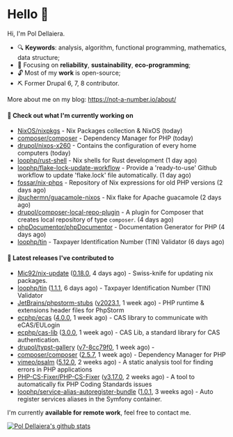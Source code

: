 # Hello 👋

Hi, I'm Pol Dellaiera.

- 🔍 **Keywords**: analysis, algorithm, functional programming, mathematics, data structure;
- 🎯 Focusing on **reliability**, **sustainability**, **eco-programming**;
- 🔓 Most of my **work** is open-source;
- ⛏️ Former Drupal 6, 7, 8 contributor.

More about me on my blog: https://not-a-number.io/about/

#### 👷 Check out what I'm currently working on

- [NixOS/nixpkgs](https://github.com/NixOS/nixpkgs) - Nix Packages collection &amp; NixOS (today)
- [composer/composer](https://github.com/composer/composer) - Dependency Manager for PHP (today)
- [drupol/nixos-x260](https://github.com/drupol/nixos-x260) - Contains the configuration of every home computers (today)
- [loophp/rust-shell](https://github.com/loophp/rust-shell) - Nix shells for Rust development (1 day ago)
- [loophp/flake-lock-update-workflow](https://github.com/loophp/flake-lock-update-workflow) - Provide a &#39;ready-to-use&#39; Github workflow to update &#39;flake.lock&#39; file automatically. (1 day ago)
- [fossar/nix-phps](https://github.com/fossar/nix-phps) - Repository of Nix expressions for old PHP versions (2 days ago)
- [jbuchermn/guacamole-nixos](https://github.com/jbuchermn/guacamole-nixos) - Nix flake for Apache guacamole (2 days ago)
- [drupol/composer-local-repo-plugin](https://github.com/drupol/composer-local-repo-plugin) - A plugin for Composer that creates local repository of type `composer`. (4 days ago)
- [phpDocumentor/phpDocumentor](https://github.com/phpDocumentor/phpDocumentor) - Documentation Generator for PHP  (4 days ago)
- [loophp/tin](https://github.com/loophp/tin) - Taxpayer Identification Number (TIN) Validator (6 days ago)

#### 🔭 Latest releases I've contributed to

- [Mic92/nix-update](https://github.com/Mic92/nix-update) ([0.18.0](https://github.com/Mic92/nix-update/releases/tag/0.18.0), 4 days ago) - Swiss-knife for updating nix packages.
- [loophp/tin](https://github.com/loophp/tin) ([1.1.1](https://github.com/loophp/tin/releases/tag/1.1.1), 6 days ago) - Taxpayer Identification Number (TIN) Validator
- [JetBrains/phpstorm-stubs](https://github.com/JetBrains/phpstorm-stubs) ([v2023.1](https://github.com/JetBrains/phpstorm-stubs/releases/tag/v2023.1), 1 week ago) - PHP runtime &amp; extensions header files for PhpStorm
- [ecphp/ecas](https://github.com/ecphp/ecas) ([4.0.0](https://github.com/ecphp/ecas/releases/tag/4.0.0), 1 week ago) - CAS library to communicate with eCAS/EULogin
- [ecphp/cas-lib](https://github.com/ecphp/cas-lib) ([3.0.0](https://github.com/ecphp/cas-lib/releases/tag/3.0.0), 1 week ago) - CAS Lib, a standard library for CAS authentication.
- [drupol/typst-gallery](https://github.com/drupol/typst-gallery) ([v7-8cc79f0](https://github.com/drupol/typst-gallery/releases/tag/v7-8cc79f0), 1 week ago) - 
- [composer/composer](https://github.com/composer/composer) ([2.5.7](https://github.com/composer/composer/releases/tag/2.5.7), 1 week ago) - Dependency Manager for PHP
- [vimeo/psalm](https://github.com/vimeo/psalm) ([5.12.0](https://github.com/vimeo/psalm/releases/tag/5.12.0), 2 weeks ago) - A static analysis tool for finding errors in PHP applications
- [PHP-CS-Fixer/PHP-CS-Fixer](https://github.com/PHP-CS-Fixer/PHP-CS-Fixer) ([v3.17.0](https://github.com/PHP-CS-Fixer/PHP-CS-Fixer/releases/tag/v3.17.0), 2 weeks ago) - A tool to automatically fix PHP Coding Standards issues
- [loophp/service-alias-autoregister-bundle](https://github.com/loophp/service-alias-autoregister-bundle) ([1.0.1](https://github.com/loophp/service-alias-autoregister-bundle/releases/tag/1.0.1), 3 weeks ago) - Auto register services aliases in the Symfony container.

I'm currently **available for remote work**, feel free to contact me.

[![Pol Dellaiera's github stats](https://github-readme-stats.vercel.app/api?username=drupol&count_private=true&show_icons=true)](https://github.com/drupol)
